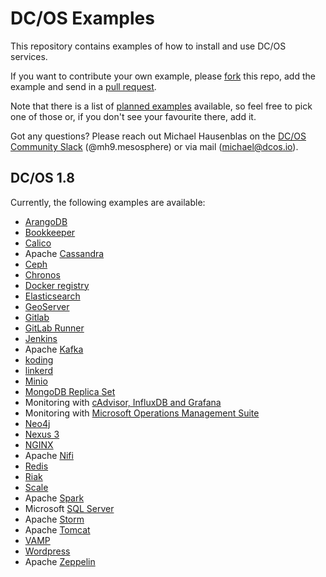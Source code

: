 # DC/OS Examples

This repository contains examples of how to install and use DC/OS services.

If you want to contribute your own example, please [fork](https://help.github.com/articles/fork-a-repo/) this repo, add the example and send in a [pull request](https://help.github.com/articles/about-pull-requests/).

Note that there is a list of [planned examples](https://dcosjira.atlassian.net/issues/?filter=11500) available, so feel free to pick one of those or, if you don't see your favourite there, add it.

Got any questions? Please reach out Michael Hausenblas on the [DC/OS Community Slack](http://chat.dcos.io) (@mh9.mesosphere) or via mail ([michael@dcos.io](mailto:michael@dcos.io)).

## DC/OS 1.8

Currently, the following examples are available:

- [ArangoDB](1.8/arangodb/)
- [Bookkeeper](1.8/bookkeeper/)
- [Calico](1.8/calico/)
- Apache [Cassandra](1.8/cassandra/)
- [Ceph](1.8/ceph)
- [Chronos](1.8/chronos/)
- [Docker registry](1.8/registry/)
- [Elasticsearch](1.8/elasticsearch/)
- [GeoServer](1.8/geoserver/)
- [Gitlab](1.8/gitlab/)
- [GitLab Runner](1.8/gitlab-runner/)
- [Jenkins](1.8/jenkins/)
- Apache [Kafka](1.8/kafka/)
- [koding](1.8/koding/)
- [linkerd](1.8/linkerd/)
- [Minio](1.8/minio/)
- [MongoDB Replica Set](1.8/mongodb-replicaset/)
- Monitoring with [cAdvisor, InfluxDB and Grafana](1.8/cadvisor-influxdb-grafana)
- Monitoring with [Microsoft Operations Management Suite](1.8/msoms)
- [Neo4j](1.8/neo4j)
- [Nexus 3](1.8/nexus/)
- [NGINX](1.8/nginx/)
- Apache [Nifi](1.8/nifi)
- [Redis](1.8/redis/)
- [Riak](1.8/riak/)
- [Scale](1.8/scale)
- Apache [Spark](1.8/spark/)
- Microsoft [SQL Server](1.8/sqlserver/)
- Apache [Storm](1.8/storm/)
- Apache [Tomcat](1.8/tomcat/)
- [VAMP](1.8/vamp/)
- [Wordpress](1.8/wordpress/)
- Apache [Zeppelin](1.8/zeppelin/)
